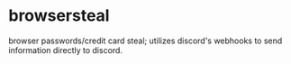# browsersteal
browser passwords/credit card steal; utilizes discord's webhooks to send information directly to discord.
